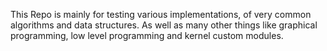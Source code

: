This Repo is mainly for testing various implementations, of very common algorithms and data structures.
As well as many other things like graphical programming, low level programming and kernel custom modules.